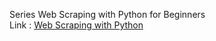 Series Web Scraping with Python for Beginners <br>
Link : [Web Scraping with Python](https://www.youtube.com/watch?v=1PCWwK0AsE0)
